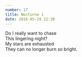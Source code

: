 ```yaml
---
number: 17
title: Nocturne 1
date: 2016-05-29 22:30
---
```


Do I really want to chase<br>
This lingering night?<br>
My stars are exhausted<br>
They can no longer burn so bright.<br>